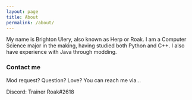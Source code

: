 ```yaml
---
layout: page
title: About
permalink: /about/
---
```


My name is Brighton Ulery, also known as Herp or Roak. I am a Computer Science major in the making, having studied
both Python and C++. I also have experience with Java through modding.

### Contact me
Mod request? Question? Love? You can reach me via...

Discord: Trainer Roak#2618
